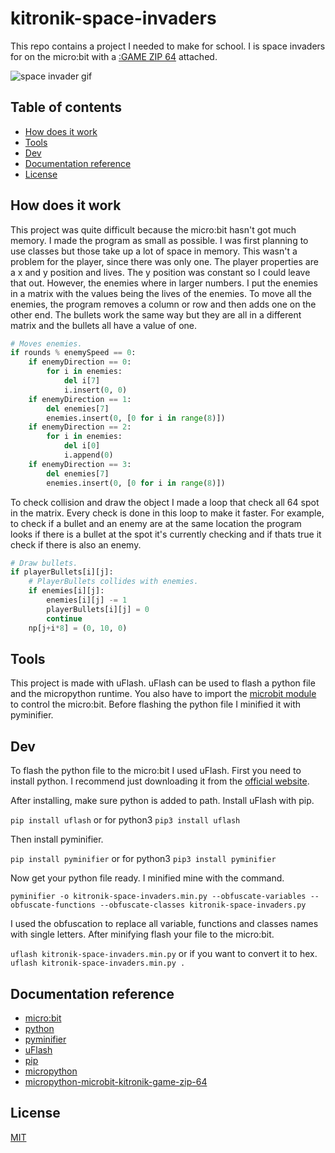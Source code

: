 # kitronik-space-invaders

This repo contains a project I needed to make for school. I is space invaders for on the micro:bit with a [:GAME ZIP 64](https://kitronik.co.uk/products/5626-game-zip-64-for-the-bbc-microbit) attached.

![space invader gif](images/space-invaders.gif)

## Table of contents

-   [How does it work](#how-does-it-work)
-   [Tools](#tools)
-   [Dev](#dev)
-   [Documentation reference](#documentation-reference)
-   [License](#license)

## How does it work

This project was quite difficult because the micro:bit hasn't got much memory. I made the program as small as possible. I was first planning to use classes but those take up a lot of space in memory. This wasn't a problem for the player, since there was only one. The player properties are a x and y position and lives. The y position was constant so I could leave that out. However, the enemies where in larger numbers. I put the enemies in a matrix with the values being the lives of the enemies. To move all the enemies, the program removes a column or row and then adds one on the other end. The bullets work the same way but they are all in a different matrix and the bullets all have a value of one.

```python
# Moves enemies.
if rounds % enemySpeed == 0:
    if enemyDirection == 0:
        for i in enemies:
            del i[7]
            i.insert(0, 0)
    if enemyDirection == 1:
        del enemies[7]
        enemies.insert(0, [0 for i in range(8)])
    if enemyDirection == 2:
        for i in enemies:
            del i[0]
            i.append(0)
    if enemyDirection == 3:
        del enemies[7]
        enemies.insert(0, [0 for i in range(8)])
```

To check collision and draw the object I made a loop that check all 64 spot in the matrix. Every check is done in this loop to make it faster. For example, to check if a bullet and an enemy are at the same location the program looks if there is a bullet at the spot it's currently checking and if thats true it check if there is also an enemy.

```python
# Draw bullets.
if playerBullets[i][j]:
    # PlayerBullets collides with enemies.
    if enemies[i][j]:
        enemies[i][j] -= 1
        playerBullets[i][j] = 0
        continue
    np[j+i*8] = (0, 10, 0)
```

## Tools

This project is made with uFlash. uFlash can be used to flash a python file and the micropython runtime. You also have to import the [microbit module](https://microbit-micropython.readthedocs.io/en/v2-docs/) to control the micro:bit. Before flashing the python file I minified it with pyminifier.

## Dev

To flash the python file to the micro:bit I used uFlash. First you need to install python. I recommend just downloading it from the [official website](https://www.python.org/).

After installing, make sure python is added to path. Install uFlash with pip.

`pip install uflash`
or for python3
`pip3 install uflash`

Then install pyminifier.

`pip install pyminifier`
or for python3
`pip3 install pyminifier`

Now get your python file ready. I minified mine with the command.

`pyminifier -o kitronik-space-invaders.min.py --obfuscate-variables --obfuscate-functions --obfuscate-classes kitronik-space-invaders.py`

I used the obfuscation to replace all variable, functions and classes names with single letters. After minifying flash your file to the micro:bit.

`uflash kitronik-space-invaders.min.py`
or if you want to convert it to hex.
`uflash kitronik-space-invaders.min.py .`

## Documentation reference

-   [micro:bit](https://microbit.org/)
-   [python](https://www.python.org/)
-   [pyminifier](https://pypi.org/project/pyminifier/)
-   [uFlash](https://pypi.org/project/uflash/)
-   [pip](https://pypi.org/project/pip/)
-   [micropython](https://micropython.org/)
-   [micropython-microbit-kitronik-game-zip-64](https://github.com/KitronikLtd/micropython-microbit-kitronik-game-zip-64)

## License

[MIT](LICENSE)
